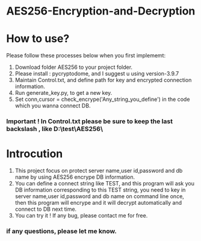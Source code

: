 # AES256-Encryption-and-Decryption

# How to use?
Please follow these processes below when you first implememt:
1. Download folder AES256 to your project folder.
2. Please install : pycryptodome, and I suggest u using version-3.9.7
3. Maintain Control.txt, and define path for key and encrypted connection information.
4. Run generate_key.py, to get a new key.
5. Set conn,cursor = check_encrype('Any_string_you_define') in the code which you wanna connect DB.
### Important ! In Control.txt please be sure to keep the last backslash , like D:\test\AES256\

# Introcution
1. This project focus on protect server name,user id,password and db name by using AES256 encrype DB information.
2. You can define a connect string like TEST, and this program will ask you DB information corresponding to this TEST string, you need to key in  server name,user id,password and db name on command line once, then this program will encrype and it will decrypt automatically and connect to DB next time.
3. You can try it ! If any bug, please contact me for free.

### if any questions, please let me know.
